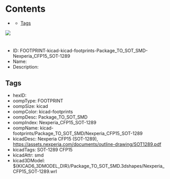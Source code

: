 



Contents
========

* [](#)
	* [Tags](#tags)
  
![][im]
# 

- ID: FOOTPRINT-kicad-kicad-footprints-Package_TO_SOT_SMD-Nexperia_CFP15_SOT-1289
- Name: 
- Description: 

## Tags

- hexID: 
- oompType: FOOTPRINT
- oompSize: kicad
- oompColor: kicad-footprints
- oompDesc: Package_TO_SOT_SMD
- oompIndex: Nexperia_CFP15_SOT-1289
- oompName: kicad-footprints/Package_TO_SOT_SMD/Nexperia_CFP15_SOT-1289
- kicadDesc: Nexperia CFP15 (SOT-1289), https://assets.nexperia.com/documents/outline-drawing/SOT1289.pdf
- kicadTags: SOT-1289 CFP15
- kicadAttr: smd
- kicad3DModel: ${KICAD6_3DMODEL_DIR}/Package_TO_SOT_SMD.3dshapes/Nexperia_CFP15_SOT-1289.wrl



[im]: image.png
